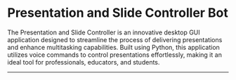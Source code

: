 # Presentation and Slide Controller Bot
<p>The Presentation and Slide Controller is an innovative desktop GUI application designed to streamline the process of delivering presentations and enhance multitasking capabilities. Built using Python, this application utilizes voice commands to control presentations effortlessly, making it an ideal tool for professionals, educators, and students.</p>

---
